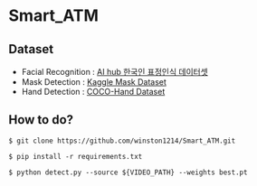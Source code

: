 # Smart_ATM

## Dataset

- Facial Recognition : <a href='https://aihub.or.kr/aidata/27716'>AI hub 한국인 표정인식 데이터셋</a>
- Mask Detection : <a href='https://www.kaggle.com/andrewmvd/face-mask-detection'>Kaggle Mask Dataset</a>
- Hand Detection : <a href='https://www3.cs.stonybrook.edu/~cvl/projects/hand_det_attention/'>COCO-Hand Dataset</a>


## How to do?

```
$ git clone https://github.com/winston1214/Smart_ATM.git
```
```
$ pip install -r requirements.txt
```
```
$ python detect.py --source ${VIDEO_PATH} --weights best.pt
```
